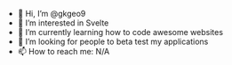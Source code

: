 - 👋 Hi, I’m @gkgeo9
- 👀 I’m interested in Svelte
- 🌱 I’m currently learning how to code awesome websites
- 💞️ I’m looking for people to beta test my applications
- 📫 How to reach me: N/A
